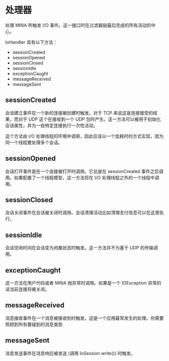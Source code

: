 处理器
====

处理 MINA 所触发 I/O 事件。这一接口时在过滤器链最后完成的所有活动的中心。
        
IoHandler 具有以下方法：

* sessionCreated
* sessionOpened
* sessionClosed
* sessionIdle
* exceptionCaught
* messageReceived
* messageSent
        
## sessionCreated

会话建立事件在一个新的连接被创建时触发。对于 TCP 来说这是连接接受的结果，而对于 UDP 这个在接收到一个 UDP 包时产生。这一方法可以被用于初始化会话属性，并为一些特定连接执行一次性活动。
        
这个方法由 I/O 处理线程的环境中调用，因此应该以一个低耗时的方式实现，因为同一个线程要处理多个会话。

## sessionOpened

会话打开事件是在一个连接被打开时调用。它总是在 sessionCreated 事件之后调用。如果配置了一个线程模型，这一方法将在 I/O 处理线程之外的一个线程中调用。

## sessionClosed
   
会话关闭事件在会话被关闭时调用。会话清理活动比如清理支付信息可以在这里执行。

## sessionIdle

会话空闲时间在会话变为闲置状态时触发。这一方法并不为基于 UDP 的传输调用。

## exceptionCaught

这一方法在用户代码或者 MINA 抛异常时调用。如果是一个 IOException 异常的话当前连接将被关闭。

## messageReceived

消息接收事件在一个消息被接收到时触发。这是一个应用最常发生的处理。你需要照顾到所有要碰到的消息类型

## messageSent

消息发送事件在消息响应被发送 (调用 IoSession.write()) 时触发。
